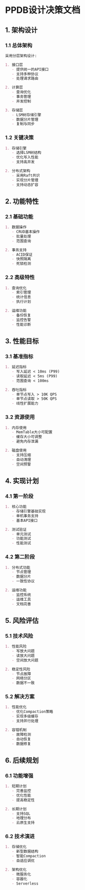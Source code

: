 # PPDB设计决策文档

## 1. 架构设计

### 1.1 总体架构
```markdown
采用分层架构设计:

1. 接口层
   - 提供统一的API接口
   - 支持多种协议
   - 处理请求路由

2. 计算层
   - 查询优化
   - 事务管理
   - 并发控制

3. 存储层
   - LSM树存储引擎
   - 数据分片管理
   - 复制与同步
```

### 1.2 关键决策
```markdown
1. 存储引擎
   - 选择LSM树结构
   - 优化写入性能
   - 支持高并发

2. 分布式架构
   - 采用Raft共识
   - 实现分片管理
   - 支持动态扩容
```

## 2. 功能特性

### 2.1 基础功能
```markdown
1. 数据操作
   - CRUD基本操作
   - 批量处理
   - 范围查询

2. 事务支持
   - ACID保证
   - 快照隔离
   - 死锁检测
```

### 2.2 高级特性
```markdown
1. 查询优化
   - 索引管理
   - 统计信息
   - 执行计划

2. 运维功能
   - 备份恢复
   - 监控告警
   - 性能诊断
```

## 3. 性能目标

### 3.1 基准指标
```markdown
1. 延迟指标
   - 写入延迟 < 10ms (P99)
   - 读取延迟 < 5ms (P99)
   - 范围查询 < 100ms

2. 吞吐指标
   - 单节点写入 > 10K QPS
   - 单节点读取 > 50K QPS
   - 线性扩展能力
```

### 3.2 资源使用
```markdown
1. 内存使用
   - MemTable大小可配置
   - 缓存大小可调整
   - 避免内存泄漏

2. 磁盘使用
   - 支持压缩
   - 自动清理
   - 空间预警
```

## 4. 实现计划

### 4.1 第一阶段
```markdown
1. 核心功能
   - 存储引擎基础实现
   - 单机事务支持
   - 基本API接口

2. 测试验证
   - 单元测试
   - 功能测试
   - 性能测试
```

### 4.2 第二阶段
```markdown
1. 分布式功能
   - 节点管理
   - 数据分片
   - 一致性协议

2. 运维功能
   - 监控系统
   - 运维工具
   - 文档完善
```

## 5. 风险评估

### 5.1 技术风险
```markdown
1. 性能风险
   - 写放大问题
   - 读放大问题
   - 空间放大问题

2. 稳定性风险
   - 节点故障
   - 网络分区
   - 数据不一致
```

### 5.2 解决方案
```markdown
1. 性能优化
   - 优化Compaction策略
   - 实现多级缓存
   - 支持并行处理

2. 容错机制
   - 故障检测
   - 自动恢复
   - 数据修复
```

## 6. 后续规划

### 6.1 功能增强
```markdown
1. 短期计划
   - 完善监控
   - 优化性能
   - 提高稳定性

2. 长期计划
   - 支持SQL
   - 地理分布
   - 云原生支持
```

### 6.2 技术演进
```markdown
1. 存储优化
   - 新型数据结构
   - 智能Compaction
   - 自适应调优

2. 架构优化
   - 微服务化
   - 容器化
   - Serverless
``` 